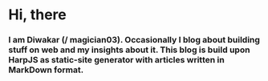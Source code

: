 # Hi, there

### I am Diwakar (/ magician03). Occasionally I blog about building stuff on web and my insights about it. This blog is build upon HarpJS as static-site generator with articles written in MarkDown format.